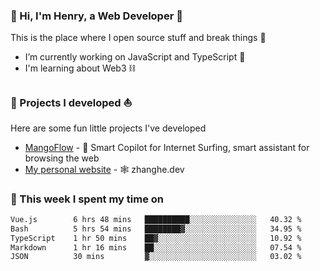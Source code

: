 <!-- [![Click to enter my website](https://github.com/zh30/zh30/assets/7930156/bb82b0df-3fb8-4136-8522-734cd2b27f6a)](https://blog.zhanghe.dev) -->

### 👋 Hi, I'm Henry, a Web Developer 🚀

This is the place where I open source stuff and break things :rofl:

- I’m currently working on JavaScript and TypeScript 🥢
- I'm learning about Web3 ⛓️

### 🔨 Projects I developed ⛵

Here are some fun little projects I've developed

- [MangoFlow](https://mangoflow.chat/) - 🥭 Smart Copilot for Internet Surfing, smart assistant for browsing the web
- [My personal website](https://zhanghe.dev) - 🕸️ zhanghe.dev

### 💪 This week I spent my time on

<!--START_SECTION:waka-->

```txt
Vue.js        6 hrs 48 mins   ██████████░░░░░░░░░░░░░░░   40.32 %
Bash          5 hrs 54 mins   ████████▓░░░░░░░░░░░░░░░░   34.95 %
TypeScript    1 hr 50 mins    ██▓░░░░░░░░░░░░░░░░░░░░░░   10.92 %
Markdown      1 hr 16 mins    ██░░░░░░░░░░░░░░░░░░░░░░░   07.54 %
JSON          30 mins         ▓░░░░░░░░░░░░░░░░░░░░░░░░   03.02 %
```

<!--END_SECTION:waka-->
